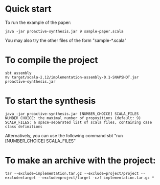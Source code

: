 # Quick start

To run the example of the paper:

    java -jar proactive-synthesis.jar 9 sample-paper.scala

You may also try the other files of the form "sample-*.scala"

# To compile the project 

    sbt assembly
    mv target/scala-2.12/implementation-assembly-0.1-SNAPSHOT.jar proactive-synthesis.jar

# To start the synthesis

    java -jar proactive-synthesis.jar [NUMBER_CHOICE] SCALA_FILES
    NUMBER_CHOICE: the maximal number of propositions (default: 9)
    SCALA_FILES: a space-separated list of scala files, containing case class definitions

Alternatively, you can use the following command
    sbt "run [NUMBER_CHOICE] SCALA_FILES"

# To make an archive with the project:

    tar --exclude=implementation.tar.gz --exclude=project/project --exclude=target --exclude=project/target -czf implementation.tar.gz *
